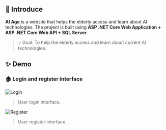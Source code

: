## 🧩 Introduce

**AI Age** is a website that helps the elderly access and learn about AI technologies. 
The project is built using **ASP .NET Core Web Application + ASP .NET Core Web API + SQL Server**.

> 💡 Goal: To help the elderly access and learn about current AI technologies.

## ✨ Demo

### 🏠 Login and register interface
![Login](<img width="1902" height="878" alt="image" src="https://github.com/user-attachments/assets/0b6fb805-77d6-44d4-acf5-f5a6736f351c" />)
> User login interface.

![Register](<img width="1901" height="875" alt="image" src="https://github.com/user-attachments/assets/e2463b0a-7b62-459d-810d-61df84c9e502" />)
> User register interface.
